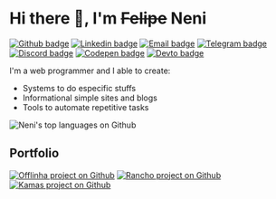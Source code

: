 # Hi there 👋, I'm ~~Felipe~~ Neni

[![Github badge](https://img.shields.io/badge/-Github-000000?style=flat-square&logo=Github&logoColor=white)](https://www.github.com/nenitf)
[![Linkedin badge](https://img.shields.io/badge/-LinkedIn-blue?style=flat-square&logo=Linkedin&logoColor=white)](https://www.linkedin.com/in/nenitf)
[![Email badge](https://img.shields.io/badge/-Email-D14836?style=flat-square&logo=Gmail&logoColor=white)](mailto:oi@neni.dev)
[![Telegram badge](https://img.shields.io/badge/-Telegram-1ca0f1?style=flat-square&logo=telegram&logoColor=white)](https://t.me/nenitf)
[![Discord badge](https://img.shields.io/badge/-Discord-7389D8?style=flat-square&logo=Discord&logoColor=white)](https://discord.com/users/298546270451269642)
[![Codepen badge](https://img.shields.io/badge/-CodePen-000000?style=flat-square&logo=Codepen&logoColor=white)](https://codepen.io/nenitf/collections/popular?grid_type=list)
[![Devto badge](https://img.shields.io/badge/-Blog-000000?style=flat-square&logo=DEV.to&logoColor=white)](https://dev.to/nenitf/)

I'm a web programmer and I able to create:

- Systems to do especific stuffs
- Informational simple sites and blogs
- Tools to automate repetitive tasks

![Neni's top languages on Github](https://github-readme-stats.vercel.app/api/top-langs/?username=nenitf&layout=compact)

## Portfolio

<!--
[![ProjectName project on Github](https://github-readme-stats.vercel.app/api/pin/?username=nenitf&repo=projectname)](https://github.com/nenitf/projectname#readme)
-->
[![Offlinha project on Github](https://github-readme-stats.vercel.app/api/pin/?username=nenitf&repo=offlinha)](https://github.com/nenitf/offlinha#readme)
[![Rancho project on Github](https://github-readme-stats.vercel.app/api/pin/?username=nenitf&repo=rancho)](https://github.com/nenitf/rancho#readme)
[![Kamas project on Github](https://github-readme-stats.vercel.app/api/pin/?username=nenitf&repo=kamas)](https://github.com/nenitf/kamas#readme)
